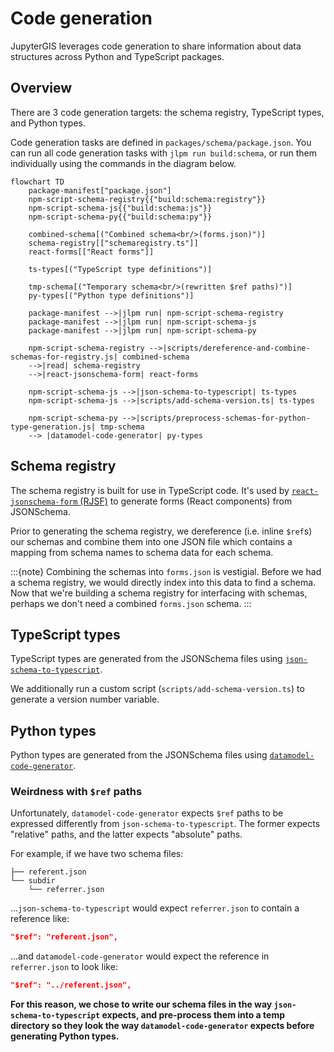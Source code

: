 # Code generation

JupyterGIS leverages code generation to share information about data structures across
Python and TypeScript packages.

## Overview

There are 3 code generation targets: the schema registry, TypeScript types, and Python
types.

Code generation tasks are defined in `packages/schema/package.json`.
You can run all code generation tasks with `jlpm run build:schema`, or run them
individually using the commands in the diagram below.

```mermaid
flowchart TD
    package-manifest["package.json"]
    npm-script-schema-registry{{"build:schema:registry"}}
    npm-script-schema-js{{"build:schema:js"}}
    npm-script-schema-py{{"build:schema:py"}}

    combined-schema[("Combined schema<br/>(forms.json)")]
    schema-registry[["schemaregistry.ts"]]
    react-forms[["React forms"]]

    ts-types[("TypeScript type definitions")]

    tmp-schema[("Temporary schema<br/>(rewritten $ref paths)")]
    py-types[("Python type definitions")]

    package-manifest -->|jlpm run| npm-script-schema-registry
    package-manifest -->|jlpm run| npm-script-schema-js
    package-manifest -->|jlpm run| npm-script-schema-py

    npm-script-schema-registry -->|scripts/dereference-and-combine-schemas-for-registry.js| combined-schema
    -->|read| schema-registry
    -->|react-jsonschema-form| react-forms

    npm-script-schema-js -->|json-schema-to-typescript| ts-types
    npm-script-schema-js -->|scripts/add-schema-version.ts| ts-types

    npm-script-schema-py -->|scripts/preprocess-schemas-for-python-type-generation.js| tmp-schema
    --> |datamodel-code-generator| py-types
```

## Schema registry

The schema registry is built for use in TypeScript code.
It's used by [`react-jsonschema-form` (RJSF)](https://github.com/rjsf-team/react-jsonschema-form)
to generate forms (React components) from JSONSchema.

Prior to generating the schema registry, we dereference (i.e. inline `$ref`s) our
schemas and combine them into one JSON file which contains a mapping from schema names
to schema data for each schema.

:::{note}
Combining the schemas into `forms.json` is vestigial.
Before we had a schema registry, we would directly index into this data to find a
schema.
Now that we're building a schema registry for interfacing with schemas, perhaps we don't
need a combined `forms.json` schema.
:::

## TypeScript types

TypeScript types are generated from the JSONSchema files using
[`json-schema-to-typescript`](https://github.com/bcherny/json-schema-to-typescript).

We additionally run a custom script (`scripts/add-schema-version.ts`) to generate a
version number variable.

## Python types

Python types are generated from the JSONSchema files using
[`datamodel-code-generator`](https://github.com/koxudaxi/datamodel-code-generator).

### Weirdness with `$ref` paths

Unfortunately, `datamodel-code-generator` expects `$ref` paths to be expressed
differently from `json-schema-to-typescript`.
The former expects "relative" paths, and the latter expects "absolute" paths.

For example, if we have two schema files:

```text
├── referent.json
└── subdir
    └── referrer.json
```

...`json-schema-to-typescript` would expect `referrer.json` to contain a reference like:

```json
"$ref": "referent.json",
```

...and `datamodel-code-generator` would expect the reference in `referrer.json` to look like:

```json
"$ref": "../referent.json",
```

**For this reason, we chose to write our schema files in the way
`json-schema-to-typescript` expects, and pre-process them into a temp directory so they
look the way `datamodel-code-generator` expects before generating Python types.**
